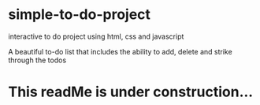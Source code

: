 # simple-to-do-project
interactive to do project using html, css and javascript 

A beautiful to-do list that includes the ability to add, delete and strike through the todos 

# This readMe is under construction...
